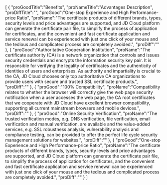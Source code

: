 [
	{
		"proGoodTitle":"Benefits",
		"proNameTitle":"Advantages Description",
		"proDiffTitle":"",
		"proGood":"One-stop Experience and High Performance-price Ratio",
		"proName":"The certificate products of different brands, types, security levels and price advantages are supported, and JD Cloud platform can generate the certificate pair file, to simplify the process of application for certificates, and the convenient and fast certificate application and service renewal can be experienced with just one click of your mouse and the tedious and complicated process are completely avoided.",
		"proDiff":""
	},
	{
		"proGood":"Authoritative Cooperation Institution",
		"proName":"The certificate authority (CA) is a network organization that controls and issues security credentials and encrypts the information security key pair. It is responsible for verifying the legality of certificates and the authenticity of identities of users and enterprises. As authority and impartiality is crucial to the CA, JD Cloud chooses only top authoritative CA organizations to provide users with secure and trusted SSL certificate products.",
		"proDiff":""
	},
	{
		"proGood":"100% Compatibility",
		"proName":"Compatibility relates to whether the browser will correctly give the web page security notification when a user accesses the web page, the CA root certificates that we cooperate with JD Cloud have excellent browser compatibility, supporting all current mainstream browsers and mobile devices.",
		"proDiff":""
	},
	{
		"proGood":"Online Security Verification",
		"proName":"The trusted verification modes, e.g. DNS verification, file verification, email verification and manual verification, are available and the value-added services, e.g. SSL robustness analysis, vulnerability analysis and compliance testing, can be provided to offer the perfect life cycle security management solutions for websites.",
		"proDiff":""
	},
	{
		"proGood":"One-stop Experience and High Performance-price Ratio",
		"proName":"The certificate products of different brands, types, security levels and price advantages are supported, and JD Cloud platform can generate the certificate pair file, to simplify the process of application for certificates, and the convenient and fast certificate application and service renewal can be experienced with just one click of your mouse and the tedious and complicated process are completely avoided.",
		"proDiff":""
	}
]